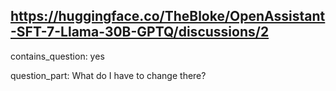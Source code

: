 ## https://huggingface.co/TheBloke/OpenAssistant-SFT-7-Llama-30B-GPTQ/discussions/2

contains_question: yes

question_part: What do I have to change there?